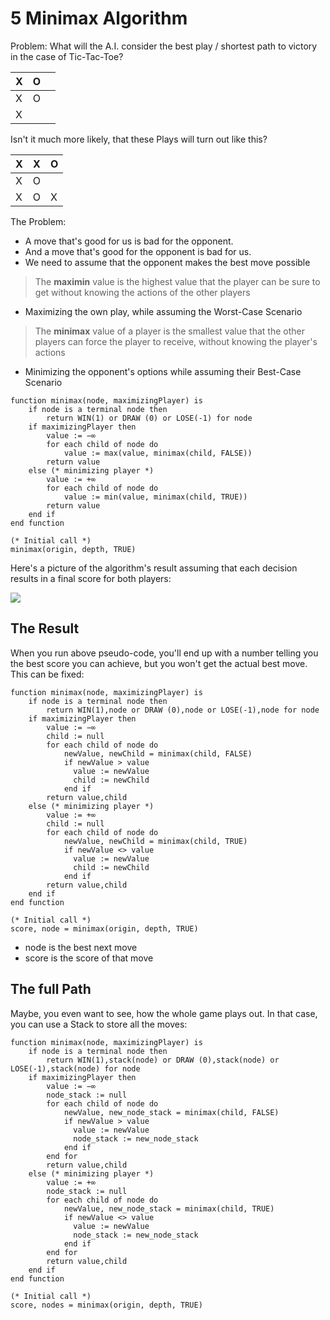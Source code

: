 # 5 Minimax Algorithm

Problem: What will the A.I. consider the best play / shortest path to victory in the case of Tic-Tac-Toe?

|X|O| |
|-|-|-|
|X|O| |
|X| | |

Isn't it much more likely, that these Plays will turn out like this?

|X|X|O|
|-|-|-|
|X|O| |
|X|O|X|

The Problem:
- A move that's good for us is bad for the opponent.
- And a move that's good for the opponent is bad for us.
- We need to assume that the opponent makes the best move possible

> The **maximin** value is the highest value that the player can be sure to get without knowing the actions of the other players

- Maximizing the own play, while assuming the Worst-Case Scenario

> The **minimax** value of a player is the smallest value that the other players can force the player to receive, without knowing the player's actions

- Minimizing the opponent's options while assuming their Best-Case Scenario

```
function minimax(node, maximizingPlayer) is
    if node is a terminal node then
        return WIN(1) or DRAW (0) or LOSE(-1) for node
    if maximizingPlayer then
        value := −∞
        for each child of node do
            value := max(value, minimax(child, FALSE))
        return value
    else (* minimizing player *)
        value := +∞
        for each child of node do
            value := min(value, minimax(child, TRUE))
        return value
    end if
end function
```

```
(* Initial call *)
minimax(origin, depth, TRUE)
```

Here's a picture of the algorithm's result assuming that each decision results in a final score for both players:

<img src="https://upload.wikimedia.org/wikipedia/commons/thumb/6/6f/Minimax.svg/800px-Minimax.svg.png">

## The Result
When you run above pseudo-code, you'll end up with a number telling you the best score you can achieve, but you won't get the actual best move. This can be fixed:

```
function minimax(node, maximizingPlayer) is
    if node is a terminal node then
        return WIN(1),node or DRAW (0),node or LOSE(-1),node for node
    if maximizingPlayer then
        value := −∞
        child := null
        for each child of node do
            newValue, newChild = minimax(child, FALSE)
            if newValue > value
              value := newValue
              child := newChild
            end if
        return value,child
    else (* minimizing player *)
        value := +∞
        child := null
        for each child of node do
            newValue, newChild = minimax(child, TRUE)
            if newValue <> value
              value := newValue
              child := newChild
            end if
        return value,child
    end if
end function
```

```
(* Initial call *)
score, node = minimax(origin, depth, TRUE)
```

- node is the best next move
- score is the score of that move

## The full Path
Maybe, you even want to see, how the whole game plays out. In that case, you can use a Stack to store all the moves:

```
function minimax(node, maximizingPlayer) is
    if node is a terminal node then
        return WIN(1),stack(node) or DRAW (0),stack(node) or LOSE(-1),stack(node) for node
    if maximizingPlayer then
        value := −∞
        node_stack := null
        for each child of node do
            newValue, new_node_stack = minimax(child, FALSE)
            if newValue > value
              value := newValue
              node_stack := new_node_stack
            end if
        end for
        return value,child
    else (* minimizing player *)
        value := +∞
        node_stack := null
        for each child of node do
            newValue, new_node_stack = minimax(child, TRUE)
            if newValue <> value
              value := newValue
              node_stack := new_node_stack
            end if
        end for
        return value,child
    end if
end function
```

```
(* Initial call *)
score, nodes = minimax(origin, depth, TRUE)
```